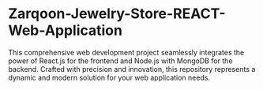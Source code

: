 # Zarqoon-Jewelry-Store-REACT-Web-Application
This comprehensive web development project seamlessly integrates the power of React.js for the frontend and Node.js with MongoDB for the backend. Crafted with precision and innovation, this repository represents a dynamic and modern solution for your web application needs.
